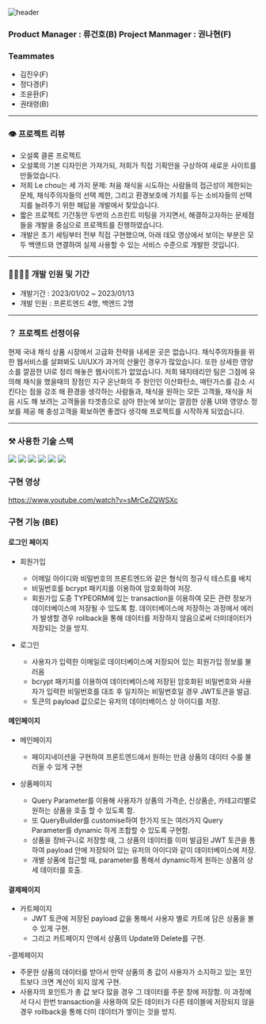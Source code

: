 ![header](https://capsule-render.vercel.app/api?type=cylinder&color=faebd7&height=300&section=header&text=LeChou&fontSize=90)


### Product Manager : 류건호(B) Project Manmager : 권나현(F)
### Teammates
- 김진우(F)
- 정다경(F)
- 조윤환(F)
- 권태령(B)
---
### 👁 프로젝트 리뷰
- 오설록 클론 프로젝트
- 오설록의 기본 디자인은 가져가되, 저희가 직접 기획안을 구상하여 새로운 사이트를 만들었습니다.
- 저희 Le chou는 세 가지 문제: 처음 채식을 시도하는 사람들의 접근성이 제한되는 문제, 채식주의자들의 선택 제한, 그리고 환경보호에 가치를 두는 소비자들의 선택지를 늘려주기 위한 해답을 개발에서 찾았습니다.
- 짧은 프로젝트 기간동안 두번의 스프린트 미팅을 가지면서, 해결하고자하는 문제점들을 개발을 중심으로 프로젝트를 진행하였습니다.
- 개발은 초기 세팅부터 전부 직접 구현했으며, 아래 데모 영상에서 보이는 부분은 모두 백앤드와 연결하여 실제 사용할 수 있는 서비스 수준으로 개발한 것입니다.
---
### 👩‍👩‍👧‍👧 개발 인원 및 기간

- 개발기간 : 2023/01/02 ~ 2023/01/13
- 개발 인원 : 프론트엔드 4명, 백엔드 2명
---

### ？ 프로젝트 선정이유
현재 국내 채식 상품 시장에서 고급화 전략을 내세운 곳은 없습니다. 채식주의자들을 위한 웹서비스를 살펴봐도 UI/UX가 과거의 산물인 경우가 많았습니다. 
또한 상세한 영양소를 깔끔한 UI로 정리 해놓은 웹사이트가 없었습니다. 저희 돼지테리안 팀은 그점에 유의해 채식을 했을때의 장점인 지구 온난화의 주 원인인 이산화탄소, 
매탄가스를 감소 시킨다는 점을 강조 해 환경을 생각하는 사람들과, 채식을 원하는 모든 고객들, 
채식을 처음 시도 해 보려는 고객들을 타겟층으로 삼아 한눈에 보이는 깔끔한 상품 UI와 영양소 정보를 제공 해 충성고객을 확보하면 좋겠다 생각해 프로젝트를 시작하게 되었습니다.

---

### ⚒ 사용한 기술 스택
<div>
  <img src="https://img.shields.io/badge/Node.js-339933?style=flat&logo=Node.js&logoColor=white"/>
  <img src="https://img.shields.io/badge/Express-000000?style=flat&logo=Express&logoColor=white"/>
  <img src="https://img.shields.io/badge/JavaScript-F7DF1E?style=flat&logo=JavaScript&logoColor=white"/>
  <img src="https://img.shields.io/badge/MySQL-4479A1?style=flat&logo=MySQL&logoColor=white"/>
  <img src="https://img.shields.io/badge/Git-F05032?style=flat&logo=GIT&logoColor=white"/>
  <img src="https://img.shields.io/badge/GitHub-F05032?style=flat&logo=GitHub&logoColor=white"/>
</div>

### 구현 영상

https://www.youtube.com/watch?v=sMrCeZQWSXc

### 구현 기능 (BE)

#### 로그인 페이지
- 회원가입
  -	이메일 아이디와 비밀번호의 프론트엔드와 같은 형식의 정규식 테스트를 배치
  -	비밀번호를 bcrypt 패키지를 이용하여 암호화하여 저장.
  -	회원가입 도중 TYPEORM에 있는 transaction을 이용하여 모든 관련 정보가 데이터베이스에 저장될 수 있도록 함. 데이터베이스에 저장하는 과정에서 에러가 발생할 경우 rollback을 통해 데이터를 저장하지 않음으로써 더미데이터가 저장되는 것을 방지.

- 로그인
  -	사용자가 입력한 이메일로 데이터베이스에 저장되어 있는 회원가입 정보를 불러옴
  -	bcrypt 패키지를 이용하여 데이터베이스에 저장된 암호화된 비밀번호와 사용자가 입력한 비밀번호를 대조 후 일치하는 비밀번호일 경우 JWT토큰을 발급. 
  -	토큰의 payload 값으로는 유저의 데이터베이스 상 아이디를 저장.

        
#### 메인페이지
- 메인페이지
  - 페이지네이션을 구현하여 프론트엔드에서 원하는 만큼 상품의 데이터 수를 불러올 수 있게 구현 
  
- 상품페이지
  - Query Parameter를 이용해 사용자가 상품의 가격순, 신상품순, 카테고리별로 원하는 상품을 호출 할 수 있도록 함.
  - 또 QueryBuilder를 customise하여 한가지 또는 여러가지 Query Parameter를 dynamic 하게 조합할 수 있도록 구현함. 
  - 상품을 장바구니로 저장할 때, 그 상품의 데이터를 이미 발급된 JWT 토큰을 통하여 payload 안에 저장되어 있는 유저의 아이디와 같이 데이터베이스에 저장.
  - 개별 상품에 접근할 때, parameter를 통해서 dynamic하게 원하는 상품의 상세 데이터를 호출.



#### 결제페이지
- 카트페이지
  - JWT 토큰에 저장된 payload 값을 통해서 사용자 별로 카트에 담은 상품을 볼 수 있게 구현.
  - 그리고 카트페이지 안에서 상품의 Update와 Delete를 구현. 

-결제페이지
  - 주문한 상품의 데이터를 받아서 만약 상품의 총 값이 사용자가 소지하고 있는 포인트보다 크면 계산이 되지 않게 구현.
  - 사용자의 포인트가 총 값 보다 많을 경우 그 데이터를 주문 창에 저장함. 이 과정에서 다시 한번 transaction을 사용하여 모든 데이터가 다른 테이블에 저장되지 않을 경우 rollback을 통해 더미 데이터가 쌓이는 것을 방지. 


